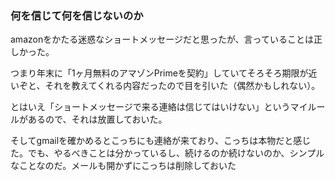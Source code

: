 ### 何を信じて何を信じないのか
amazonをかたる迷惑なショートメッセージだと思ったが、言っていることは正しかった。

つまり年末に「1ヶ月無料のアマゾンPrimeを契約」していてそろそろ期限が近いぞと、それを教えてくれる内容だったので目を引いた（偶然かもしれない）。

とはいえ「ショートメッセージで来る連絡は信じてはいけない」というマイルールがあるので、それは放置しておいた。

そしてgmailを確かめるとこっちにも連絡が来ており、こっちは本物だと感じた。でも、やるべきことは分かっているし、続けるのか続けないのか、シンプルなことなのだ。メールも開かずにこっちは削除しておいた
